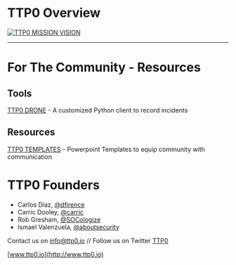 # TTP0 Overview
[![TTP0 MISSION VISION](https://i.imgur.com/pWtgAMM.png)](https://i.imgur.com/pWtgAMM.png "MISSION")
***
# For The Community  - Resources

## Tools
[TTP0 DRONE](https://github.com/TTP0/drone) - A customized Python client to record incidents

## Resources
[TTP0 TEMPLATES](https://github.com/TTP0/ttp0_community_templates) - Powerpoint Templates to equip community with communication


# TTP0 Founders

* Carlos Diaz, [@dfirence](https://twitter.com/dfirence)
* Carric Dooley, [@carric](https://twitter.com/carric)
* Rob Gresham, [@SOCologize](https://twitter.com/socologize)
* Ismael Valenzuela, [@aboutsecurity](https://twitter.com/aboutsecurity)


Contact us on info@ttp0.io // Follow us on Twitter [TTP0](https://twitter.com/TTP_0)

[www.ttp0.io](http://www.ttp0.io)
